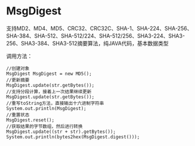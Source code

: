 # MsgDigest
支持MD2、MD4、MD5、CRC32、CRC32C、SHA-1、SHA-224、SHA-256、SHA-384、SHA-512、SHA-512/224、SHA-512/256、SHA3-224、SHA3-256、SHA3-384、SHA3-512摘要算法，纯JAVA代码，基本数据类型

调用方法：
```
//创建对象
MsgDigest MsgDigest = new MD5();
//更新摘要
MsgDigest.update(str.getBytes());
//支持分段计算，接着上一次结果继续更新
MsgDigest.update(str.getBytes());
//重写toString方法，直接输出十六进制字符串
System.out.println(MsgDigest);
//重置状态
MsgDigest.reset();
//获取结果的字节数组，然后进行转换
MsgDigest.update((str + str).getBytes());
System.out.println(bytes2hex(MsgDigest.digest()));
```

